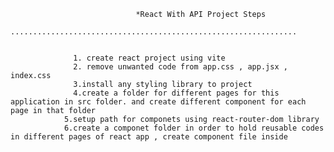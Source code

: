 
                                *React With API Project Steps
                ................................................................        


                  1. create react project using vite
                  2. remove unwanted code from app.css , app.jsx , index.css
                  3.install any styling library to project
                  4.create a folder for different pages for this application in src folder. and create different component for each page in that folder
                5.setup path for componets using react-router-dom library
                6.create a componet folder in order to hold reusable codes in different pages of react app , create component file inside